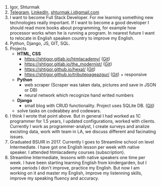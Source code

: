 1. Igor, Shturmak
2. [Telegram](https://t.me/ishturmak), [LinkedIn](https://www.linkedin.com/in/igor-shturmak-074138153/), shturmak.i.i@gmail.com
3. I want to become Full Stack Developer. For me learning something new technologies really important. If I want to become a good developer I should read more books about programming, for example how processor works when he is running a program. In nearest future I want to relocate in English speaken country to improve my English.
4. Python, Django, JS, GIT, SQL.
5. Projects
	* **HTML, CSS**
		* https://shtigor.gitlab.io/htmlacademy/ ([Git](https://gitlab.com/shtigor/htmlacademy))
		* https://shtigor.gitlab.io/the_modernist/ ([Git](https://gitlab.com/shtigor/the_modernist))
		* https://shtigor.github.io/hexal/ ([Git](https://github.com/shtigor/hexal))
		* https://shtigor.github.io/tributepageazgur/ ([Git](https://github.com/shtigor/tributepageazgur)) + responsive
	* **Python**
		* web scraper (Scraper was taken data, pictures and save in JSON or DB)
		* neural network which recognize hand writed numbers
	* **Django**
		* small blog with CRUD functionality. Project uses SQLite DB. ([Git](https://gitlab.com/shtigor/newspaper))
	* solve tasks on codeabbey and codewars.
6. I think I wrote that point above. But in general I had worked as 1C programmer for 1.5 years, I updated configurations, worked with clients. Currently I work as programmer-analyst, I create surveys and analize excisting data, work with team in LA, we discuss different and facinating issues.
7. Graduated BSUIR in 2017. Currently I goes to Streamline school on level Intermediate. I have got one English lesson per week with native speaker. I attended htmlacademy courses (subscription).
8. Streamline Intermediate, lessons with native speakers one time per week. I have been starting learning English from kindergarden, but I some periods I don't improve, practice my English. But now I am working on it and master my English, improve my listenning skills, improve my speaking fluency and accuracy. 
